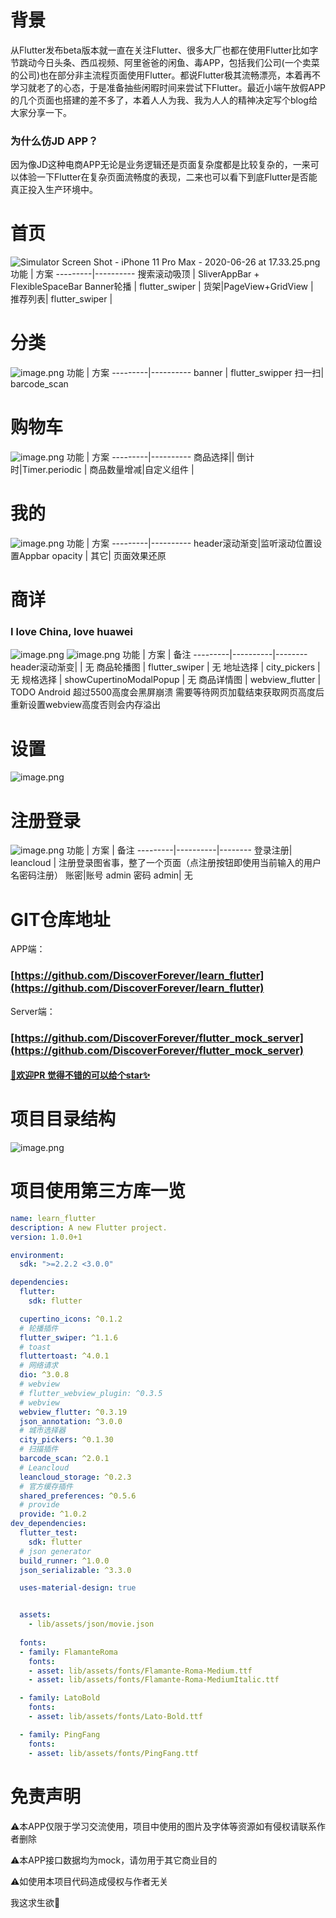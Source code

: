 # 背景
从Flutter发布beta版本就一直在关注Flutter、很多大厂也都在使用Flutter比如字节跳动今日头条、西瓜视频、阿里爸爸的闲鱼、毒APP，包括我们公司(一个卖菜的公司)也在部分非主流程页面使用Flutter。都说Flutter极其流畅漂亮，本着再不学习就老了的心态，于是准备抽些闲暇时间来尝试下Flutter。最近小端午放假APP的几个页面也搭建的差不多了，本着人人为我、我为人人的精神决定写个blog给大家分享一下。

### 为什么仿JD APP？
因为像JD这种电商APP无论是业务逻辑还是页面复杂度都是比较复杂的，一来可以体验一下Flutter在复杂页面流畅度的表现，二来也可以看下到底Flutter是否能真正投入生产环境中。

# 首页
![Simulator Screen Shot - iPhone 11 Pro Max - 2020-06-26 at 17.33.25.png](https://upload-images.jianshu.io/upload_images/11287122-67cdc04060b3e11f.png?imageMogr2/auto-orient/strip%7CimageView2/2/w/300) 
功能 | 方案 
---------|----------
 搜索滚动吸顶 | SliverAppBar + FlexibleSpaceBar 
 Banner轮播 | flutter_swiper | 
 货架|PageView+GridView |  
 推荐列表| flutter_swiper |  

# 分类
![image.png](https://upload-images.jianshu.io/upload_images/11287122-01146d27776a5ff0.png?imageMogr2/auto-orient/strip%7CimageView2/2/w/300)
功能 | 方案 
---------|----------
 banner | flutter_swipper
 扫一扫| barcode_scan

# 购物车
![image.png](https://upload-images.jianshu.io/upload_images/11287122-e13f608f7c6f8f93.png?imageMogr2/auto-orient/strip%7CimageView2/2/w/300)
功能 | 方案
---------|----------
 商品选择|| 
 倒计时|Timer.periodic | 
 商品数量增减|自定义组件 | 
# 我的
![image.png](https://upload-images.jianshu.io/upload_images/11287122-be12aa8619616eb3.png?imageMogr2/auto-orient/strip%7CimageView2/2/w/300)
功能 | 方案
---------|----------
 header滚动渐变|监听滚动位置设置Appbar opacity | 
 其它| 页面效果还原 

# 商详
### I love China, love huawei
![image.png](https://upload-images.jianshu.io/upload_images/11287122-e2e898be0fe1f0e2.png?imageMogr2/auto-orient/strip%7CimageView2/2/w/300)
![image.png](https://upload-images.jianshu.io/upload_images/11287122-03d852633e8ce61e.png?imageMogr2/auto-orient/strip%7CimageView2/2/w/300)
功能 | 方案 | 备注
---------|----------|--------
 header滚动渐变| | 无
 商品轮播图 | flutter_swiper | 无
 地址选择 | city_pickers | 无
 规格选择 | showCupertinoModalPopup | 无
 商品详情图 | webview_flutter | TODO Android 超过5500高度会黑屏崩溃 需要等待网页加载结束获取网页高度后重新设置webview高度否则会内存溢出

# 设置
![image.png](https://upload-images.jianshu.io/upload_images/11287122-283f81c93803ae2c.png?imageMogr2/auto-orient/strip%7CimageView2/2/w/400)

# 注册登录


![image.png](https://upload-images.jianshu.io/upload_images/11287122-e6a6476ea1166ca0.png?imageMogr2/auto-orient/strip%7CimageView2/2/w/400)
功能 | 方案 | 备注
---------|----------|--------
 登录注册| leancloud | 注册登录图省事，整了一个页面（点注册按钮即使用当前输入的用户名密码注册）
账密|账号 admin 密码 admin| 无



# GIT仓库地址
APP端：
### [https://github.com/DiscoverForever/learn_flutter](https://github.com/DiscoverForever/learn_flutter)
Server端：
### [https://github.com/DiscoverForever/flutter_mock_server](https://github.com/DiscoverForever/flutter_mock_server)
#### [👏欢迎PR 觉得不错的可以给个star✨](https://github.com/DiscoverForever/learn_flutter)

# 项目目录结构
![image.png](https://upload-images.jianshu.io/upload_images/11287122-f05d9c3aecaa1242.png?imageMogr2/auto-orient/strip%7CimageView2/2/w/200)

 # 项目使用第三方库一览
```yaml
name: learn_flutter
description: A new Flutter project.
version: 1.0.0+1

environment:
  sdk: ">=2.2.2 <3.0.0"

dependencies:
  flutter:
    sdk: flutter

  cupertino_icons: ^0.1.2
  # 轮播插件
  flutter_swiper: ^1.1.6
  # toast
  fluttertoast: ^4.0.1
  # 网络请求
  dio: ^3.0.8
  # webview
  # flutter_webview_plugin: ^0.3.5
  # webview
  webview_flutter: ^0.3.19
  json_annotation: ^3.0.0
  # 城市选择器
  city_pickers: ^0.1.30
  # 扫描插件
  barcode_scan: ^2.0.1
  # Leancloud
  leancloud_storage: ^0.2.3
  # 官方缓存插件
  shared_preferences: ^0.5.6
  # provide
  provide: ^1.0.2
dev_dependencies:
  flutter_test:
    sdk: flutter
  # json generator
  build_runner: ^1.0.0
  json_serializable: ^3.3.0

  uses-material-design: true


  assets:
    - lib/assets/json/movie.json
 
  fonts:
  - family: FlamanteRoma
    fonts:
    - asset: lib/assets/fonts/Flamante-Roma-Medium.ttf
    - asset: lib/assets/fonts/Flamante-Roma-MediumItalic.ttf

  - family: LatoBold
    fonts:
    - asset: lib/assets/fonts/Lato-Bold.ttf

  - family: PingFang
    fonts:
    - asset: lib/assets/fonts/PingFang.ttf

```
# 免责声明
⚠️本APP仅限于学习交流使用，项目中使用的图片及字体等资源如有侵权请联系作者删除

⚠️本APP接口数据均为mock，请勿用于其它商业目的

⚠️如使用本项目代码造成侵权与作者无关

我这求生欲🤔

